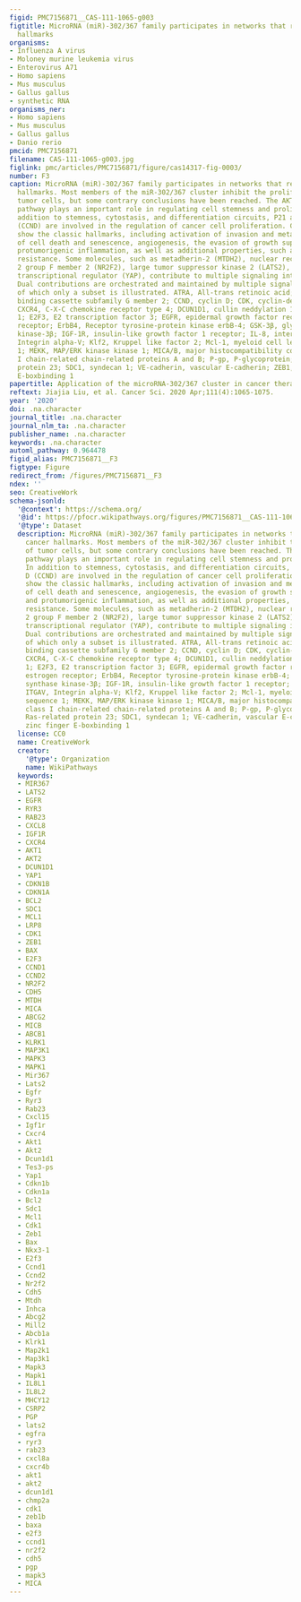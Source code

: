 ```yaml
---
figid: PMC7156871__CAS-111-1065-g003
figtitle: MicroRNA (miR)‐302/367 family participates in networks that regulate cancer
  hallmarks
organisms:
- Influenza A virus
- Moloney murine leukemia virus
- Enterovirus A71
- Homo sapiens
- Mus musculus
- Gallus gallus
- synthetic RNA
organisms_ner:
- Homo sapiens
- Mus musculus
- Gallus gallus
- Danio rerio
pmcid: PMC7156871
filename: CAS-111-1065-g003.jpg
figlink: pmc/articles/PMC7156871/figure/cas14317-fig-0003/
number: F3
caption: MicroRNA (miR)‐302/367 family participates in networks that regulate cancer
  hallmarks. Most members of the miR‐302/367 cluster inhibit the proliferation of
  tumor cells, but some contrary conclusions have been reached. The AKT signaling
  pathway plays an important role in regulating cell stemness and proliferation. In
  addition to stemness, cytostasis, and differentiation circuits, P21 and cyclin D
  (CCND) are involved in the regulation of cancer cell proliferation. Cancer cells
  show the classic hallmarks, including activation of invasion and metastasis, evasion
  of cell death and senescence, angiogenesis, the evasion of growth suppression and
  protumorigenic inflammation, as well as additional properties, such as chemotherapy/radiochemotherapy
  resistance. Some molecules, such as metadherin‐2 (MTDH2), nuclear receptor subfamily
  2 group F member 2 (NR2F2), large tumor suppressor kinase 2 (LATS2), and Yes‐associated
  transcriptional regulator (YAP), contribute to multiple signaling interactions.
  Dual contributions are orchestrated and maintained by multiple signaling interactions,
  of which only a subset is illustrated. ATRA, All‐trans retinoic acid; BCRP, ATP
  binding cassette subfamily G member 2; CCND, cyclin D; CDK, cyclin‐dependent kinase;
  CXCR4, C‐X‐C chemokine receptor type 4; DCUN1D1, cullin neddylation 1 domain containing
  1; E2F3, E2 transcription factor 3; EGFR, epidermal growth factor recptor; ER, estrogen
  receptor; ErbB4, Receptor tyrosine‐protein kinase erbB‐4; GSK‐3β, glycogen synthase
  kinase‐3β; IGF‐1R, insulin‐like growth factor 1 receptor; IL‐8, interleukin‐8; ITGAV,
  Integrin alpha‐V; Klf2, Kruppel like factor 2; Mcl‐1, myeloid cell leukemia sequence
  1; MEKK, MAP/ERK kinase kinase 1; MICA/B, major histocompatibility complex class
  I chain‐related chain‐related proteins A and B; P‐gp, P‐glycoprotein; RAB23, Ras‐related
  protein 23; SDC1, syndecan 1; VE‐cadherin, vascular E‐cadherin; ZEB1, zinc finger
  E‐boxbinding 1
papertitle: Application of the microRNA‐302/367 cluster in cancer therapy.
reftext: Jiajia Liu, et al. Cancer Sci. 2020 Apr;111(4):1065-1075.
year: '2020'
doi: .na.character
journal_title: .na.character
journal_nlm_ta: .na.character
publisher_name: .na.character
keywords: .na.character
automl_pathway: 0.964478
figid_alias: PMC7156871__F3
figtype: Figure
redirect_from: /figures/PMC7156871__F3
ndex: ''
seo: CreativeWork
schema-jsonld:
  '@context': https://schema.org/
  '@id': https://pfocr.wikipathways.org/figures/PMC7156871__CAS-111-1065-g003.html
  '@type': Dataset
  description: MicroRNA (miR)‐302/367 family participates in networks that regulate
    cancer hallmarks. Most members of the miR‐302/367 cluster inhibit the proliferation
    of tumor cells, but some contrary conclusions have been reached. The AKT signaling
    pathway plays an important role in regulating cell stemness and proliferation.
    In addition to stemness, cytostasis, and differentiation circuits, P21 and cyclin
    D (CCND) are involved in the regulation of cancer cell proliferation. Cancer cells
    show the classic hallmarks, including activation of invasion and metastasis, evasion
    of cell death and senescence, angiogenesis, the evasion of growth suppression
    and protumorigenic inflammation, as well as additional properties, such as chemotherapy/radiochemotherapy
    resistance. Some molecules, such as metadherin‐2 (MTDH2), nuclear receptor subfamily
    2 group F member 2 (NR2F2), large tumor suppressor kinase 2 (LATS2), and Yes‐associated
    transcriptional regulator (YAP), contribute to multiple signaling interactions.
    Dual contributions are orchestrated and maintained by multiple signaling interactions,
    of which only a subset is illustrated. ATRA, All‐trans retinoic acid; BCRP, ATP
    binding cassette subfamily G member 2; CCND, cyclin D; CDK, cyclin‐dependent kinase;
    CXCR4, C‐X‐C chemokine receptor type 4; DCUN1D1, cullin neddylation 1 domain containing
    1; E2F3, E2 transcription factor 3; EGFR, epidermal growth factor recptor; ER,
    estrogen receptor; ErbB4, Receptor tyrosine‐protein kinase erbB‐4; GSK‐3β, glycogen
    synthase kinase‐3β; IGF‐1R, insulin‐like growth factor 1 receptor; IL‐8, interleukin‐8;
    ITGAV, Integrin alpha‐V; Klf2, Kruppel like factor 2; Mcl‐1, myeloid cell leukemia
    sequence 1; MEKK, MAP/ERK kinase kinase 1; MICA/B, major histocompatibility complex
    class I chain‐related chain‐related proteins A and B; P‐gp, P‐glycoprotein; RAB23,
    Ras‐related protein 23; SDC1, syndecan 1; VE‐cadherin, vascular E‐cadherin; ZEB1,
    zinc finger E‐boxbinding 1
  license: CC0
  name: CreativeWork
  creator:
    '@type': Organization
    name: WikiPathways
  keywords:
  - MIR367
  - LATS2
  - EGFR
  - RYR3
  - RAB23
  - CXCL8
  - IGF1R
  - CXCR4
  - AKT1
  - AKT2
  - DCUN1D1
  - YAP1
  - CDKN1B
  - CDKN1A
  - BCL2
  - SDC1
  - MCL1
  - LRP8
  - CDK1
  - ZEB1
  - BAX
  - E2F3
  - CCND1
  - CCND2
  - NR2F2
  - CDH5
  - MTDH
  - MICA
  - ABCG2
  - MICB
  - ABCB1
  - KLRK1
  - MAP3K1
  - MAPK3
  - MAPK1
  - Mir367
  - Lats2
  - Egfr
  - Ryr3
  - Rab23
  - Cxcl15
  - Igf1r
  - Cxcr4
  - Akt1
  - Akt2
  - Dcun1d1
  - Tes3-ps
  - Yap1
  - Cdkn1b
  - Cdkn1a
  - Bcl2
  - Sdc1
  - Mcl1
  - Cdk1
  - Zeb1
  - Bax
  - Nkx3-1
  - E2f3
  - Ccnd1
  - Ccnd2
  - Nr2f2
  - Cdh5
  - Mtdh
  - Inhca
  - Abcg2
  - Mill2
  - Abcb1a
  - Klrk1
  - Map2k1
  - Map3k1
  - Mapk3
  - Mapk1
  - IL8L1
  - IL8L2
  - MHCY12
  - CSRP2
  - PGP
  - lats2
  - egfra
  - ryr3
  - rab23
  - cxcl8a
  - cxcr4b
  - akt1
  - akt2
  - dcun1d1
  - chmp2a
  - cdk1
  - zeb1b
  - baxa
  - e2f3
  - ccnd1
  - nr2f2
  - cdh5
  - pgp
  - mapk3
  - MICA
---
```

